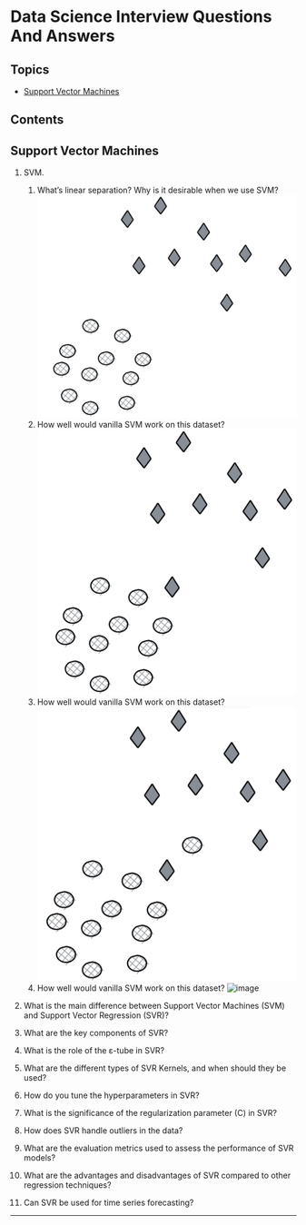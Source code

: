 # Data Science Interview Questions And Answers


Topics
---

- [Support Vector Machines](#support-vector-machines)

## Contents



## Support Vector Machines

1. SVM.
    1. What’s linear separation? Why is it desirable when we use SVM?
    ![image](img/svm1.png)
    1. How well would vanilla SVM work on this dataset?
    ![image](img/svm2.png)
    1. How well would vanilla SVM work on this dataset?
    ![image](img/svm3.png)
    1. How well would vanilla SVM work on this dataset?
    ![image](img/svm4.png)

2. What is the main difference between Support Vector Machines (SVM) and Support Vector Regression (SVR)?

3. What are the key components of SVR?

4. What is the role of the ε-tube in SVR?

5. What are the different types of SVR Kernels, and when should they be used?

6. How do you tune the hyperparameters in SVR?

7. What is the significance of the regularization parameter (C) in SVR?

8. How does SVR handle outliers in the data?

9. What are the evaluation metrics used to assess the performance of SVR models?

10. What are the advantages and disadvantages of SVR compared to other regression techniques?

11. Can SVR be used for time series forecasting?


---

